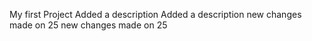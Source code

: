  My first Project
Added a description
Added a description
new changes made on 25
new changes made on 25
